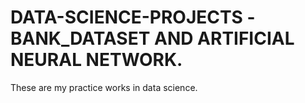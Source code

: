 # DATA-SCIENCE-PROJECTS -BANK_DATASET AND ARTIFICIAL NEURAL NETWORK.
These are my practice works in data science.
